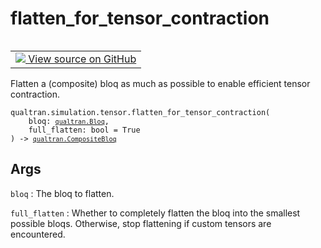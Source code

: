 # flatten_for_tensor_contraction


<table class="tfo-notebook-buttons tfo-api nocontent" align="left">
<td>
  <a target="_blank" href="https://github.com/quantumlib/Qualtran/blob/main/qualtran/simulation/tensor/_flattening.py#L29-L43">
    <img src="https://www.tensorflow.org/images/GitHub-Mark-32px.png" />
    View source on GitHub
  </a>
</td>
</table>



Flatten a (composite) bloq as much as possible to enable efficient tensor contraction.


<pre class="devsite-click-to-copy prettyprint lang-py tfo-signature-link">
<code>qualtran.simulation.tensor.flatten_for_tensor_contraction(
    bloq: <a href="../../../qualtran/Bloq.html"><code>qualtran.Bloq</code></a>,
    full_flatten: bool = True
) -> <a href="../../../qualtran/CompositeBloq.html"><code>qualtran.CompositeBloq</code></a>
</code></pre>



<!-- Placeholder for "Used in" -->


<h2 class="add-link">Args</h2>

`bloq`<a id="bloq"></a>
: The bloq to flatten.

`full_flatten`<a id="full_flatten"></a>
: Whether to completely flatten the bloq into the smallest possible
  bloqs. Otherwise, stop flattening if custom tensors are encountered.


